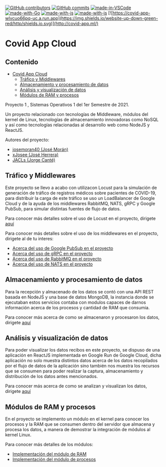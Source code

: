 [![GitHub contributors](https://img.shields.io/github/contributors/Naereen/StrapDown.js.svg)](https://github.com/xJosee/SO1A_G29_Proyecto1/contributors/)
[![GitHub commits](https://img.shields.io/github/commits-since/Naereen/StrapDown.js/v1.0.0.svg)](https://github.com/xJosee/SO1A_G29_Proyecto1/commit/)
[![made-in-VSCode](https://img.shields.io/badge/Made%20in-VSCode-1f425f.svg)](https://code.visualstudio.com/)
[![made-with-Go](https://img.shields.io/badge/Made%20with-Go-1f425f.svg)](http://golang.org)
[![made-with-js](https://img.shields.io/badge/Made%20with-Docker-red.svg)](https://www.docker.com/)
[![made-with-js](https://img.shields.io/badge/Made%20with-JS-yellow.svg)](https://www.javascript.com/)
[![https://covid-app-wlvcuo66pq-uc.a.run.app](https://img.shields.io/website-up-down-green-red/http/shields.io.svg)](http://covid-app.ml/)


# Covid App Cloud
## Contenido
- [Covid App Cloud](#covid-app-cloud)
  * [Tráfico y Middlewares](#tráfico-y-middlewares)
  * [Almacenamiento y procesamiento de datos](#almacenamiento-y-procesamiento-de-datos)
  * [Análisis y visualización de datos](#análisis-y-visualización-de-datos)
  * [Módulos de RAM y procesos](#módulos-de-ram-y-procesos)

Proyecto 1 , Sistemas Operativos 1 del 1er Semestre de 2021.

Un proyecto relacionado con tecnologías de Middleware, módulos del kernel de Linux, tecnologías de almacenamiento innovadoras como NoSQL y así como tecnologías relacionadas al desarrollo web como NodeJS y ReactJS.

Autores del proyecto:
- [josemoran40 (José Morán)](https://github.com/josemoran40)
- [xJosee (José Herrera)](https://github.com/xJosee)
- [JACLs (Jorge Canté)](https://github.com/JACLs)


## Tráfico y Middlewares
Este proyecto se llevo a acabo con utilizacon Locust para la simulación de generación de tráfico de registros médicos sobre pacientes de COVID-19, para distribuir la carga de este tráfico se uso un LoadBalancer de Google Cloud y de la ayuda de los middlewares RabbitMQ, NATS, gRPC y Google PubSub, para simular distintas fuentes de flujo de datos.

Para conocer más detalles sobre el uso de Locust en el proyecto, dirigete [aquí](locust)

Para conocer más detalles sobre el uso de los middlewares en el proyecto, dirigete al de tu interes:
- [Acerca del uso de Google PubSub en el proyecto](googlepubsub)
- [Acerca del uso de gRPC en el proyecto](grpc)
- [Acerca del uso de RabbitMQ en el proyecto](rabbitmq)
- [Acerca del uso de NATS en el proyecto](nats)

## Almacenamiento y procesamiento de datos
Para la recepción y almacenado de los datos se contó con una API REST basada en NodeJS y una base de datos MongoDB, la instancia donde se ejecutaban estos servicios contaba con modulos capaces de darnos información acerca de los procesos y cantidad de RAM que consumia.

Para conocer más acerca de como se almacenaron y procesaron los datos, dirigete [aquí](server)

## Análisis y visualización de datos
Para poder visualizar los datos recibos en este proyecto, se dispuso de una aplicación en ReactJS implementada en Google Run de Google Cloud, dicha aplicación no solo muestra distintos datos acerca de los datos recopilados por el flujo de datos de la aplicación sino también nos muestra los recursos que se consumen para poder realizar la captura, almacenamiento y distribución de los datos antes mencionados.

Para conocer más acerca de como se analizan y visualizan los datos, dirigete [aquí](web-app)

## Módulos de RAM y procesos
En el proyecto se implemento un módulo en el kernel para conocer los procesos y la RAM que se consumen dentro del servidor que almacena y procesa los datos, a manera de demostrar la integración de módulos al kernel Linux.

Para conocer más detalles de los módulos:
- [Implementación del módulo de RAM](rammodule)
- [Implementación del módulo de procesos](processmodule)
